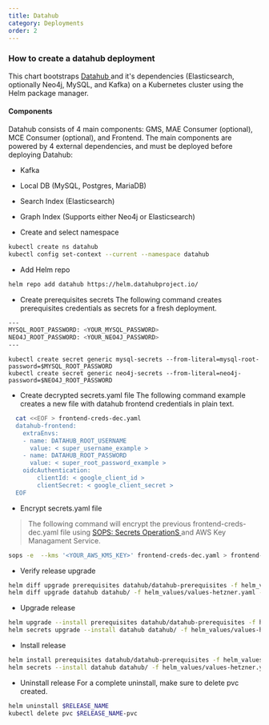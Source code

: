 ```yaml
---
title: Datahub
category: Deployments
order: 2
---
```


<!-- ### How to create a datahub deployment -->
### How to create a datahub deployment
This chart bootstraps <a href="https://github.com/acryldata/datahub-helm" target="_blank"> Datahub </a> and it's dependencies (Elasticsearch, optionally Neo4j, MySQL, and Kafka) on a Kubernetes cluster using the Helm package manager. 

#### Components
Datahub consists of 4 main components: GMS, MAE Consumer (optional), MCE Consumer (optional), and Frontend. The main components are powered by 4 external dependencies, and must be deployed before deploying Datahub:
  * Kafka
  * Local DB (MySQL, Postgres, MariaDB)
  * Search Index (Elasticsearch)
  * Graph Index (Supports either Neo4j or Elasticsearch)
 
* Create and select namespace
```bash
kubectl create ns datahub
kubectl config set-context --current --namespace datahub
```
  
* Add Helm repo
``` bash
helm repo add datahub https://helm.datahubproject.io/ 
```

* Create prerequisites secrets
The following command creates prerequisites credentials as secrets for a fresh deployment. 
```bash
---
MYSQL_ROOT_PASSWORD: <YOUR_MYSQL_PASSWORD>
NEO4J_ROOT_PASSWORD: <YOUR_NEO4J_PASSWORD>
---
```
``` 
kubectl create secret generic mysql-secrets --from-literal=mysql-root-password=$MYSQL_ROOT_PASSWORD
kubectl create secret generic neo4j-secrets --from-literal=neo4j-password=$NEO4J_ROOT_PASSWORD
```

* Create decrypted secrets.yaml file
The following command example creates a new file with datahub frontend credentials in plain text.
```bash
  cat <<EOF > frontend-creds-dec.yaml
  datahub-frontend:
    extraEnvs:
    - name: DATAHUB_ROOT_USERNAME
      value: < super_username_example >
    - name: DATAHUB_ROOT_PASSWORD
      value: < super_root_password_example >
    oidcAuthentication:
        clientId: < google_client_id >
        clientSecret: < google_client_secret >
  EOF
```

* Encrypt secrets.yaml file   
> The following command will encrypt the previous frontend-creds-dec.yaml file using <a href="https://github.com/mozilla/sops" target="_blank"> SOPS: Secrets OperationS </a> and AWS Key Managament Service.
 
```bash
sops -e  --kms '<YOUR_AWS_KMS_KEY>' frontend-creds-dec.yaml > frontend-creds.yaml 
```

* Verify release upgrade
```bash 
helm diff upgrade prerequisites datahub/datahub-prerequisites -f helm_values/values-prerequisites.yaml --no-hooks
helm diff upgrade datahub datahub/ -f helm_values/values-hetzner.yaml --no-hooks
```

* Upgrade release
```bash
helm upgrade --install prerequisites datahub/datahub-prerequisites -f helm_values/values-prerequisites.yaml
helm secrets upgrade --install datahub datahub/ -f helm_values/values-hetzner.yaml -f helm_secrets/frontend-creds.yaml --no-hooks
```
  
* Install release 
```bash
helm install prerequisites datahub/datahub-prerequisites -f helm_values/values-prerequisites.yaml
helm secrets --install datahub datahub/ -f helm_values/values-hetzner.yaml -f helm_secrets/frontend-creds.yaml --no-hooks
```

* Uninstall release
For a complete uninstall, make sure to delete pvc created.
```bash
helm uninstall $RELEASE_NAME
kubectl delete pvc $RELEASE_NAME-pvc
```